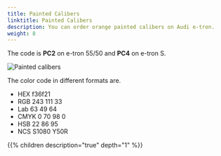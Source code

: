 ```yaml
---
title: Painted Calibers
linktitle: Painted Calibers
description: You can order orange painted calibers on Audi e-tron. 
weight: 8
---
```


The code is **PC2** on e-tron 55/50 and **PC4** on e-tron S.

![Painted calibers](paintedcalibers.png "Painted Calibers on e-tron S")

The color code in different formats are.

- HEX f36f21
- RGB 243 111 33
- Lab 63 49 64
- CMYK 0 70 98 0
- HSB 22 86 95
- NCS S1080 Y50R

{{% children description="true" depth="1" %}}
